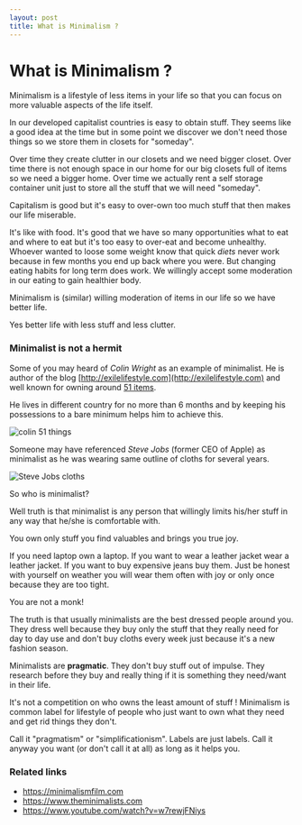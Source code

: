 ```yaml
---
layout: post
title: What is Minimalism ?
---
```


# What is Minimalism ?

Minimalism is a lifestyle of less items in your life so that you
can focus on more valuable aspects of the life itself.

In our developed capitalist countries is easy to obtain stuff.
They seems like a good idea at the time but in some point we discover we don't
need those things so we store them in closets for "someday".

Over time they create clutter in our closets and we need bigger closet.
Over time there is not enough space in our home for our big closets full of items so we need a bigger home. Over time we actually rent a self storage
container unit just to store all the stuff that we will need "someday".

Capitalism is good but it's easy to over-own too much stuff that then
makes our life miserable.

It's like with food.
It's good that we have so many opportunities what to eat and where to
eat but it's too easy to over-eat and become unhealthy. Whoever wanted
to loose some weight know that quick *diets* never work because in few months you end up back where you were. But changing eating habits for long term does work. We willingly accept some moderation in our eating to gain healthier body.

Minimalism is (similar) willing moderation of items in our life so we have
better life.

Yes better life with less stuff and less clutter.

### Minimalist is not a hermit

Some of you may heard of *Colin Wright* as an example of minimalist. 
He is author of the blog
[http://exilelifestyle.com](http://exilelifestyle.com) and well known
 for owning around [51 items](http://exilelifestyle.com/51/).

He lives in different country for no more than 6 months and by keeping his possessions
to a bare minimum helps him to achieve this.

![colin 51 things](https://www.theminimalists.com/wp-content/uploads/2011/06/Colin-and-His-51-Things.jpg)

Someone may have referenced *Steve Jobs* (former CEO of Apple) as
minimalist as he was wearing same outline of cloths for several years.

![Steve Jobs cloths](http://guruprasad.net/wp-content/uploads/2013/07/steve-turtleneck.jpg)


So who is minimalist?

Well truth is that minimalist is any person that willingly limits
his/her stuff in any way that he/she is comfortable with.

You own only stuff you find valuables and brings you true joy.

If you need  laptop own a laptop. If
you want to wear a leather jacket wear a leather jacket. If you want to
buy expensive jeans buy them. Just be honest with yourself on weather
you will wear them often with joy or only once because they are too
tight.

You are not a monk!

The truth is that usually minimalists are the best dressed people around you.
They dress well because they buy only the stuff that they really need
for day to day use and don't buy cloths every week just because it's a
new fashion season.

Minimalists are **pragmatic**. They don't buy stuff out of impulse.
They research before they buy and really thing if it is something they
need/want in their life.

It's not a competition on who owns the least amount of stuff !
Minimalism is common label for lifestyle of people who just want to own
what they need and get rid things they don't.

Call it "pragmatism" or "simplificationism". Labels are just labels. Call it
anyway you want (or don't call it at all) as long as it helps you.

### Related links

* https://minimalismfilm.com
* https://www.theminimalists.com
* https://www.youtube.com/watch?v=w7rewjFNiys
